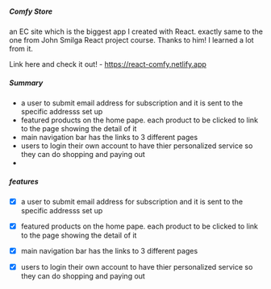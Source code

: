 ##### Comfy Store
an EC site which is the biggest app I created with React. exactly same to the one from John Smilga React project course. Thanks to him! I learned a lot from it.

Link here and check it out! - https://react-comfy.netlify.app

##### Summary
- a user to submit email address for subscription and it is sent to the specific addresss set up
- featured products on the home pape. each product to be clicked to link to the page showing the detail of it
- main navigation bar has the links to 3 different pages
- users to login their own account to have thier personalized service so they can do shopping and paying out
- 

##### features
- [x] a user to submit email address for subscription and it is sent to the specific addresss set up
- [x] featured products on the home pape. each product to be clicked to link to the page showing the detail of it
- [x] main navigation bar has the links to 3 different pages
- [x] users to login their own account to have thier personalized service so they can do shopping and paying out


